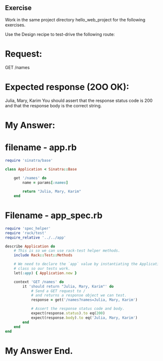 ## Exercise
Work in the same project directory hello_web_project for the following exercises.

Use the Design recipe to test-drive the following route:

# Request:
GET /names

# Expected response (2OO OK):
Julia, Mary, Karim
You should assert that the response status code is 200 and that the response body is the correct string.



# My Answer:
# filename - app.rb
```ruby
require 'sinatra/base'

class Application < Sinatra::Base
    
    get '/names' do
        name = params[:names]

        return "Julia, Mary, Karim"
    end
```

# Filename - app_spec.rb
```ruby
require 'spec_helper'
require 'rack/test'
require_relative '../../app'

describe Application do
    # This is so we can use rack-test helper methods.
    include Rack::Test::Methods

    # We need to declare the `app` value by instantiating the Application
    # class so our tests work.
    let(:app) { Application.new }

    context 'GET /names' do
        it 'should return "Julia, Mary, Karim"' do
            # Send a GET request to /
            # and returns a response object we can test.
            response = get('/names?names=Julia, Mary, Karim')

            # Assert the response status code and body.
            expect(response.status).to eq(200)
            expect(response.body).to eq('Julia, Mary, Karim')
        end
    end
end
```
# My Answer End.
